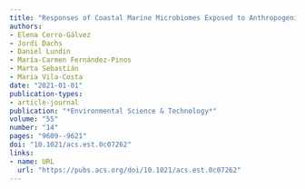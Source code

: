 ```yaml
---
title: "Responses of Coastal Marine Microbiomes Exposed to Anthropogenic Dissolved Organic Carbon"
authors:
- Elena Cerro-Gálvez
- Jordi Dachs
- Daniel Lundin
- María-Carmen Fernández-Pinos
- Marta Sebastián
- Maria Vila-Costa
date: "2021-01-01"
publication-types:
- article-journal
publication: "*Environmental Science & Technology*"
volume: "55"
number: "14"
pages: "9609--9621"
doi: "10.1021/acs.est.0c07262"
links:
- name: URL
  url: "https://pubs.acs.org/doi/10.1021/acs.est.0c07262"
---
```

